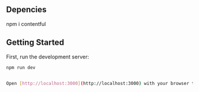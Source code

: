 ## Depencies

npm i contentful


## Getting Started

First, run the development server:

```bash
npm run dev


Open [http://localhost:3000](http://localhost:3000) with your browser to see the result.

